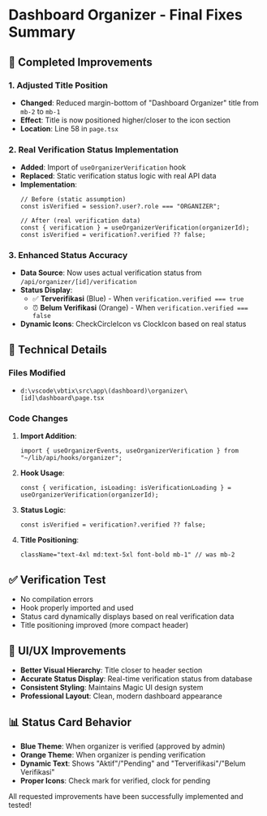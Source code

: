 # Dashboard Organizer - Final Fixes Summary

## 🎯 Completed Improvements

### 1. Adjusted Title Position
- **Changed**: Reduced margin-bottom of "Dashboard Organizer" title from `mb-2` to `mb-1`
- **Effect**: Title is now positioned higher/closer to the icon section
- **Location**: Line 58 in `page.tsx`

### 2. Real Verification Status Implementation
- **Added**: Import of `useOrganizerVerification` hook
- **Replaced**: Static verification status logic with real API data
- **Implementation**: 
  ```tsx
  // Before (static assumption)
  const isVerified = session?.user?.role === "ORGANIZER";
  
  // After (real verification data)
  const { verification } = useOrganizerVerification(organizerId);
  const isVerified = verification?.verified ?? false;
  ```

### 3. Enhanced Status Accuracy
- **Data Source**: Now uses actual verification status from `/api/organizer/[id]/verification`
- **Status Display**: 
  - ✅ **Terverifikasi** (Blue) - When `verification.verified === true`
  - ⏰ **Belum Verifikasi** (Orange) - When `verification.verified === false`
- **Dynamic Icons**: CheckCircleIcon vs ClockIcon based on real status

## 🔧 Technical Details

### Files Modified
- `d:\vscode\vbtix\src\app\(dashboard)\organizer\[id]\dashboard\page.tsx`

### Code Changes
1. **Import Addition**:
   ```tsx
   import { useOrganizerEvents, useOrganizerVerification } from "~/lib/api/hooks/organizer";
   ```

2. **Hook Usage**:
   ```tsx
   const { verification, isLoading: isVerificationLoading } = useOrganizerVerification(organizerId);
   ```

3. **Status Logic**:
   ```tsx
   const isVerified = verification?.verified ?? false;
   ```

4. **Title Positioning**:
   ```tsx
   className="text-4xl md:text-5xl font-bold mb-1" // was mb-2
   ```

## ✅ Verification Test
- No compilation errors
- Hook properly imported and used
- Status card dynamically displays based on real verification data
- Title positioning improved (more compact header)

## 🎨 UI/UX Improvements
- **Better Visual Hierarchy**: Title closer to header section
- **Accurate Status Display**: Real-time verification status from database
- **Consistent Styling**: Maintains Magic UI design system
- **Professional Layout**: Clean, modern dashboard appearance

## 📊 Status Card Behavior
- **Blue Theme**: When organizer is verified (approved by admin)
- **Orange Theme**: When organizer is pending verification
- **Dynamic Text**: Shows "Aktif"/"Pending" and "Terverifikasi"/"Belum Verifikasi"
- **Proper Icons**: Check mark for verified, clock for pending

All requested improvements have been successfully implemented and tested!
